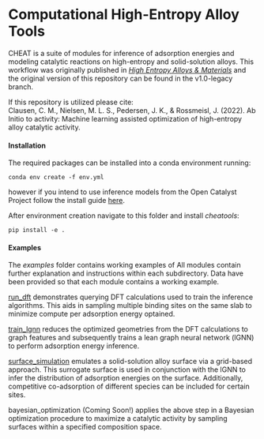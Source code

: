 # Computational High-Entropy Alloy Tools
CHEAT is a suite of modules for inference of adsorption energies and modeling catalytic reactions on high-entropy and solid-solution alloys. This workflow was originally published in [*High Entropy Alloys & Materials*](https://doi.org/10.1007/s44210-022-00006-4) and the original version of this repository can be found in the v1.0-legacy branch.

If this repository is utilized please cite: <br />
Clausen, C. M., Nielsen, M. L. S., Pedersen, J. K., & Rossmeisl, J. (2022). Ab Initio to activity: Machine learning assisted optimization of high-entropy alloy catalytic activity.

#### Installation
The required packages can be installed into a conda environment running:
```terminal
conda env create -f env.yml
```
however if you intend to use inference models from the Open Catalyst Project follow the install guide [here](https://fair-chem.github.io/core/install.html).

After environment creation navigate to this folder and install *cheatools*:
```terminal
pip install -e .
```

#### Examples
The *examples* folder contains working examples of 
All modules contain further explanation and instructions within each subdirectory. Data have been provided so that each module contains a working example.

[run_dft](examples/run_dft) demonstrates querying DFT calculations used to train the inference algorithms. This aids in sampling multiple binding sites on the same slab to minimize compute per adsorption energy optained.

[train_lgnn](examples/train_lgnn) reduces the optimized geometries from the DFT calculations to graph features and subsequently trains a lean graph neural network (lGNN) to perform adsorption energy inference.

[surface_simulation](examples/surface_simulation) emulates a solid-solution alloy surface via a grid-based approach. This surrogate surface is used in conjunction with the lGNN to infer the distribution of adsorption energies on the surface. Additionally, competitive co-adsorption of different species can be included for certain sites.

bayesian_optimization (Coming Soon!) applies the above step in a Bayesian optimization procedure to maximize a catalytic activity by sampling surfaces within a specified composition space.
